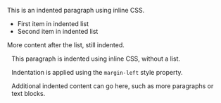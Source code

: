 <!-- Indentation using HTML tags in Markdown -->
<div style="margin-left: 30px;">
  <p>This is an indented paragraph using inline CSS.</p>
  <ul>
    <li>First item in indented list</li>
    <li>Second item in indented list</li>
  </ul>
  <p>More content after the list, still indented.</p>
</div>
<!-- Indentation without using lists -->
<div style="margin-left: 40px;">
  <p>This paragraph is indented using inline CSS, without a list.</p>
  <p>Indentation is applied using the <code>margin-left</code> style property.</p>
  <p>Additional indented content can go here, such as more paragraphs or text blocks.</p>
</div>
